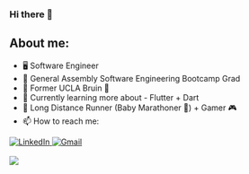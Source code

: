 ### Hi there 👋

## About me:
  - 🖥  Software Engineer 
  - 📖 General Assembly Software Engineering Bootcamp Grad
  - 🏫 Former UCLA Bruin 🐻
  - 🌱 Currently learning more about - Flutter + Dart
  - 👟 Long Distance Runner (Baby Marathoner 🍼) + Gamer 🎮
  - 📫 How to reach me: <br />
<div>
  <a href="https://www.linkedin.com/in/jwilson42/" target="_blank" rel="noopener noreferrer">
    <img alt="LinkedIn" src="https://img.shields.io/badge/-LinkedIn-blue?style=for-the-badge&logo=Linkedin&logoColor=white">
  </a>
  <a href="mailto:wilson.jd022@gmail.com" target="_blank" rel="noopener noreferrer">
    <img alt="Gmail" src="https://img.shields.io/badge/-Gmail-red?style=for-the-badge&logo=Gmail&logoColor=white">
  </a>
</div>

<br />
<div>
    <img src = "https://github-readme-stats.vercel.app/api/top-langs/?username=josh-w42&theme=github_dark&layout=donut&hide=css,html,ejs,jupyter%20notebook" /> 
</div>

<!--

  - 💼 Actively searching for engineering oppurtunties.
  
**josh-W42/josh-W42** is a ✨ _special_ ✨ repository because its `README.md` (this file) appears on your GitHub profile.
  


Here are some ideas to get you started:

- 🔭 I’m currently working on ...
- 🌱 I’m currently learning ...
- 👯 I’m looking to collaborate on ...
- 🤔 I’m looking for help with ...
- 💬 Ask me about ...
- 📫 How to reach me: ...
- 😄 Pronouns: ...
- ⚡ Fun fact: ...

<img alt="josh-w42" src="https://badges.pufler.dev/visits/josh-W42/josh-W42?logo=GitHub&label=visits&color=success&logoColor=white&style=flat-square"/></a>
-->
